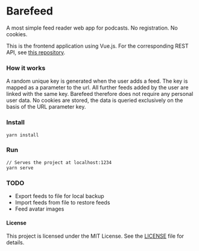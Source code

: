 # Barefeed
A most simple feed reader web app for podcasts. No registration. No cookies.

This is the frontend application using Vue.js.
For the corresponding REST API, see [this repository](https://github.com/cdrcqnts/barefeed-rest).

### How it works
A random unique key is generated when the user adds a feed.
The key is mapped as a parameter to the url. All further feeds added by the user are linked with the same key.
Barefeed therefore does not require any personal user data. 
No cookies are stored, the data is queried exclusively on the basis of the URL parameter key.

### Install
```
yarn install
```

### Run
```
// Serves the project at localhost:1234
yarn serve 
```

### TODO
- Export feeds to file for local backup
- Import feeds from file to restore feeds
- Feed avatar images

#### License
This project is licensed under the MIT License. See the [LICENSE](https://github.com/cdrcqnts/barefeed/blob/master/LICENSE) file for details.